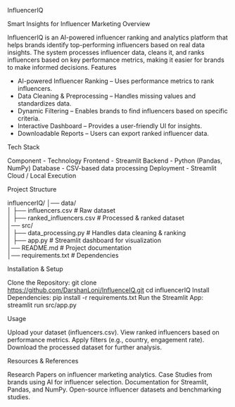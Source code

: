 InfluencerIQ

Smart Insights for Influencer Marketing
Overview

InfluencerIQ is an AI-powered influencer ranking and analytics platform that helps brands identify top-performing influencers based on real data insights. The system processes influencer data, cleans it, and ranks influencers based on key performance metrics, making it easier for brands to make informed decisions.
Features

* AI-powered Influencer Ranking – Uses performance metrics to rank influencers.
* Data Cleaning & Preprocessing – Handles missing values and standardizes data.
* Dynamic Filtering – Enables brands to find influencers based on specific criteria.
* Interactive Dashboard – Provides a user-friendly UI for insights.
* Downloadable Reports – Users can export ranked influencer data.

Tech Stack

Component -	Technology
Frontend  -	Streamlit
Backend	  -  Python (Pandas, NumPy)
Database  -	CSV-based data processing
Deployment - Streamlit Cloud / Local Execution

Project Structure

influencerIQ/
│── data/  
│   ├── influencers.csv  # Raw dataset  
│   ├── ranked_influencers.csv  # Processed & ranked dataset  
│── src/  
│   ├── data_processing.py  # Handles data cleaning & ranking  
│   ├── app.py  # Streamlit dashboard for visualization  
│── README.md  # Project documentation  
│── requirements.txt  # Dependencies  


Installation & Setup

Clone the Repository:
git clone https://github.com/DarshanLoni/InfluenceIQ.git
cd influencerIQ
Install Dependencies:
pip install -r requirements.txt
Run the Streamlit App:
streamlit run src/app.py


Usage

Upload your dataset (influencers.csv).
View ranked influencers based on performance metrics.
Apply filters (e.g., country, engagement rate).
Download the processed dataset for further analysis.


Resources & References

Research Papers on influencer marketing analytics.
Case Studies from brands using AI for influencer selection.
Documentation for Streamlit, Pandas, and NumPy.
Open-source influencer datasets and benchmarking studies.